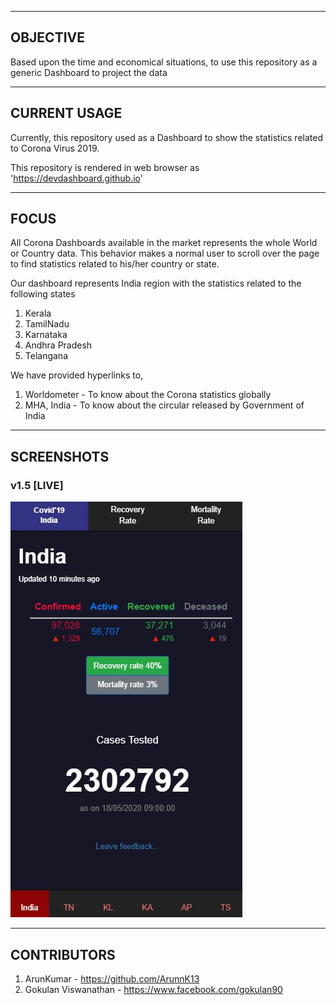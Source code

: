 ---------
OBJECTIVE
---------

Based upon the time and economical situations, to use this repository as a generic Dashboard to project the data

-------------
CURRENT USAGE
-------------

Currently, this repository used as a Dashboard to show the statistics related to Corona Virus 2019.

This repository is rendered in web browser as 'https://devdashboard.github.io'

-----
FOCUS
-----

All Corona Dashboards available in the market represents the whole World or Country data.
This behavior makes a normal user to scroll over the page to find statistics related to his/her country or state.

Our dashboard represents India region with the statistics related to the following states

1. Kerala
2. TamilNadu
3. Karnataka
4. Andhra Pradesh
5. Telangana

We have provided hyperlinks to,

1. Worldometer - To know about the Corona statistics globally
2. MHA, India - To know about the circular released by Government of India

-----------
SCREENSHOTS
-----------

### v1.5 [LIVE]

![v1.5](https://github.com/devdashboard/devdashboard.github.io/blob/master/screenshots/v1.5.JPG)

------------
CONTRIBUTORS
------------

1. ArunKumar - https://github.com/ArunnK13
2. Gokulan Viswanathan - https://www.facebook.com/gokulan90
